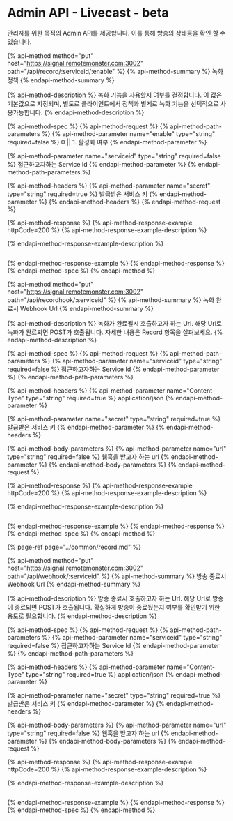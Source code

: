 # Admin API - Livecast - beta

관리자를 위한 목적의 Admin API를 제공합니다. 이를 통해 방송의 상태등을 확인 할 수 있습니다.

{% api-method method="put" host="https://signal.remotemonster.com:3002" path="/api/record/:serviceid/:enable" %}
{% api-method-summary %}
녹화 정책
{% endapi-method-summary %}

{% api-method-description %}
 녹화 기능을 사용할지 여부를 결정합니다. 이 값은 기본값으로 지정되며, 별도로 클라이언트에서 정책과 별게로 녹화 기능을 선택적으로 사용가능합니다.
{% endapi-method-description %}

{% api-method-spec %}
{% api-method-request %}
{% api-method-path-parameters %}
{% api-method-parameter name="enable" type="string" required=false %}
0 \|\| 1. 활성화 여부
{% endapi-method-parameter %}

{% api-method-parameter name="serviceid" type="string" required=false %}
 접근하고자하는 Service Id
{% endapi-method-parameter %}
{% endapi-method-path-parameters %}

{% api-method-headers %}
{% api-method-parameter name="secret" type="string" required=true %}
발급받은 서비스 키
{% endapi-method-parameter %}
{% endapi-method-headers %}
{% endapi-method-request %}

{% api-method-response %}
{% api-method-response-example httpCode=200 %}
{% api-method-response-example-description %}

{% endapi-method-response-example-description %}

```

```
{% endapi-method-response-example %}
{% endapi-method-response %}
{% endapi-method-spec %}
{% endapi-method %}

{% api-method method="put" host="https://signal.remotemonster.com:3002" path="/api/recordhook/:serviceid" %}
{% api-method-summary %}
녹화 완료시 Webhook Url
{% endapi-method-summary %}

{% api-method-description %}
 녹화가 완료될시 호출하고자 하는 Url. 해당 Url로 녹화가 완료되면 POST가 호출됩니다. 자세한 내용은 Record 항목을 살펴보세요.
{% endapi-method-description %}

{% api-method-spec %}
{% api-method-request %}
{% api-method-path-parameters %}
{% api-method-parameter name="serviceid" type="string" required=false %}
 접근하고자하는 Service Id
{% endapi-method-parameter %}
{% endapi-method-path-parameters %}

{% api-method-headers %}
{% api-method-parameter name="Content-Type" type="string" required=true %}
application/json
{% endapi-method-parameter %}

{% api-method-parameter name="secret" type="string" required=true %}
발급받은 서비스 키
{% endapi-method-parameter %}
{% endapi-method-headers %}

{% api-method-body-parameters %}
{% api-method-parameter name="url" type="string" required=false %}
 웹훅을 받고자 하는 url
{% endapi-method-parameter %}
{% endapi-method-body-parameters %}
{% endapi-method-request %}

{% api-method-response %}
{% api-method-response-example httpCode=200 %}
{% api-method-response-example-description %}

{% endapi-method-response-example-description %}

```

```
{% endapi-method-response-example %}
{% endapi-method-response %}
{% endapi-method-spec %}
{% endapi-method %}

{% page-ref page="../common/record.md" %}

{% api-method method="put" host="https://signal.remotemonster.com:3002" path="/api/webhook/:serviceid" %}
{% api-method-summary %}
방송 종료시 Webhook Url
{% endapi-method-summary %}

{% api-method-description %}
 방송 종료시 호출하고자 하는 Url. 해당 Url로 방송이 종료되면 POST가 호출됩니다. 확실하게 방송이 종료됬는지 여부를 확인받기 위한 용도로 필요합니다.
{% endapi-method-description %}

{% api-method-spec %}
{% api-method-request %}
{% api-method-path-parameters %}
{% api-method-parameter name="serviceid" type="string" required=false %}
 접근하고자하는 Service Id
{% endapi-method-parameter %}
{% endapi-method-path-parameters %}

{% api-method-headers %}
{% api-method-parameter name="Content-Type" type="string" required=true %}
application/json
{% endapi-method-parameter %}

{% api-method-parameter name="secret" type="string" required=true %}
발급받은 서비스 키
{% endapi-method-parameter %}
{% endapi-method-headers %}

{% api-method-body-parameters %}
{% api-method-parameter name="url" type="string" required=false %}
 웹훅을 받고자 하는 url
{% endapi-method-parameter %}
{% endapi-method-body-parameters %}
{% endapi-method-request %}

{% api-method-response %}
{% api-method-response-example httpCode=200 %}
{% api-method-response-example-description %}

{% endapi-method-response-example-description %}

```

```
{% endapi-method-response-example %}
{% endapi-method-response %}
{% endapi-method-spec %}
{% endapi-method %}

